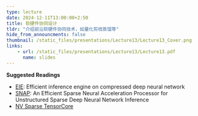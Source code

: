 ```yaml
---
type: lecture
date: 2024-12-11T13:00:00+2:50
title: 软硬件协同设计
tldr: "介绍前沿软硬件协同技术，如量化剪枝蒸馏等"
hide_from_announcments: false
thumbnail: /static_files/presentations/Lecture13/Lecture13_Cover.png
links:
    - url: /static_files/presentations/Lecture13/Lecture13.pdf
      name: slides
---
```


**Suggested Readings**

- [EIE](https://dl.acm.org/doi/abs/10.1145/3007787.3001163): Efficient inference engine on compressed deep neural network
- [SNAP](https://ieeexplore.ieee.org/abstract/document/9310233): An Efficient Sparse Neural Acceleration Processor for Unstructured Sparse Deep Neural Network Inference
- [NV Sparse TensorCore](https://developer.nvidia.com/blog/structured-sparsity-in-the-nvidia-ampere-architecture-and-applications-in-search-engines/)